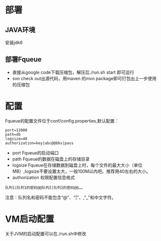 # 部署 
## JAVA环境
安装jdk6
## 部署Fqueue
 * 直接从google code下载压缩包，解压后./run.sh start 即可运行
 * svn check out出源代码，用maven 的mvn package即可打包出上一步使用的压缩包
# 配置 
Fqueue的配置文件位于conf/config.properties,默认配置：
```
port=12000
path=db
logsize=40
authorization=key|abc@@bbs|pass
```
 * port Fqueue的启动端口
 * path Fqueue的数据在磁盘上的存储目录
 * logsize Fqueue在存储数据到磁盘上时，每个文件的最大大小（单位MB）,logsize不要设置太大，一般100M以内吧。推荐用40左右的大小。
 * authorization 权限配置信息格式
```
队列1|队列1的密码@@队列2|队列2的密码@@……
```
注意：队列名和密码不能包含“@”、"|"、,"_"和中文字符。
# VM启动配置
关于JVM的启动配置可以在./run.sh中修改
